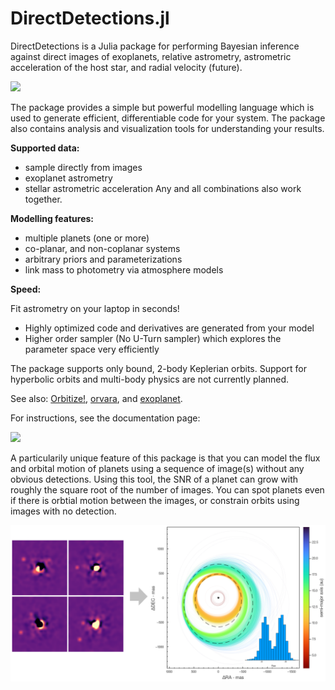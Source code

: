 # DirectDetections.jl

DirectDetections is a Julia package for performing Bayesian inference
against direct images of exoplanets, relative astrometry, astrometric acceleration
of the host star, and radial velocity (future).

[![](https://img.shields.io/badge/docs-dev-blue.svg)](https://sefffal.github.io/DirectDetections.jl/dev)

The package provides a simple but powerful modelling language which is used to generate
efficient, differentiable code for your system.
The package also contains analysis and visualization tools for understanding your results.

**Supported data:**
* sample directly from images
* exoplanet astrometry 
* stellar astrometric acceleration
Any and all combinations also work together.

**Modelling features:**
* multiple planets (one or more)
* co-planar, and non-coplanar systems
* arbitrary priors and parameterizations
* link mass to photometry via atmosphere models

**Speed:**
<p>Fit astrometry on your laptop in seconds!</p>

* Highly optimized code and derivatives are generated from your model
* Higher order sampler (No U-Turn sampler) which explores the parameter space very efficiently 

The package supports only bound, 2-body Keplerian orbits. Support for hyperbolic orbits and multi-body physics are not currently planned.

See also: [Orbitize!](https://orbitize.readthedocs.io/en/latest/), [orvara](https://github.com/t-brandt/orvara), and [exoplanet](https://docs.exoplanet.codes/en/latest/).

For instructions, see the documentation page:

[![](https://img.shields.io/badge/docs-dev-blue.svg)](https://sefffal.github.io/DirectDetections.jl/dev)

A particularily unique feature of this package is that you can model the flux and orbital motion of planets using a sequence of image(s) without any obvious detections. Using this tool, the SNR of a planet can grow with roughly the square root of the number of images. You can spot planets even if there is orbtial motion between the images, or constrain orbits using images with no detection.

![](images/readme-example.png)
